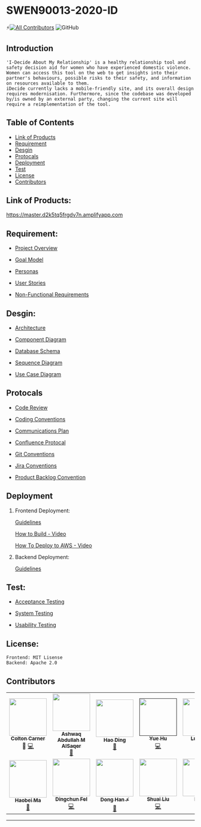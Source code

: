 # SWEN90013-2020-ID

<!-- ALL-CONTRIBUTORS-BADGE:START - Do not remove or modify this section -->
⚡️[![All Contributors](https://img.shields.io/badge/all_contributors-10-orange.svg?style=flat-square)](#contributors)
![GitHub](https://img.shields.io/github/license/ccarner/SWEN90013-2020-ID)
<!-- ALL-CONTRIBUTORS-BADGE:END -->
## Introduction
```
'I-Decide About My Relationship' is a healthy relationship tool and safety decision aid for women who have experienced domestic violence. Women can access this tool on the web to get insights into their partner's behaviours, possible risks to their safety, and information on resources available to them.
iDecide currently lacks a mobile-friendly site, and its overall design requires modernisation. Furthermore, since the codebase was developed by/is owned by an external party, changing the current site will require a reimplementation of the tool.
```

## Table of Contents
- [Link of Products](#Link)
- [Requirement](#Requirement)
- [Desgin](#Desgin)
- [Protocals](#Protocals)
- [Deployment](#Deployment)
- [Test](#Test)
- [License](#license)
- [Contributors](#contributor)

## Link of Products:
https://master.d2k5tq5frgdv7n.amplifyapp.com

## Requirement:
- [Project Overview](https://github.com/ccarner/SWEN90013-2020-ID/blob/master/docs/Requirements/Project%20Overview%20%26%20Background.md)

- [Goal Model](https://github.com/ccarner/SWEN90013-2020-ID/blob/master/docs/Requirements/Goal%20Model.pdf)

- [Personas](https://github.com/ccarner/SWEN90013-2020-ID/blob/master/docs/Requirements/Personas.pdf)

- [User Stories](https://github.com/ccarner/SWEN90013-2020-ID/blob/master/docs/Requirements/User%20Stories.pdf)

- [Non-Functional Requirements](https://github.com/ccarner/SWEN90013-2020-ID/blob/master/docs/Requirements/Non-Functional%20Requirements.pdf)

## Desgin:
- [Architecture](https://github.com/ccarner/SWEN90013-2020-ID/blob/master/docs/Design/Architecture.pdf)

- [Component Diagram](https://github.com/ccarner/SWEN90013-2020-ID/blob/master/docs/Design/Component%20Diagram.pdf)

- [Database Schema](https://github.com/ccarner/SWEN90013-2020-ID/blob/master/docs/Design/Database%20Schema.pdf)

- [Sequence Diagram](https://github.com/ccarner/SWEN90013-2020-ID/blob/master/docs/Design/Sequence%20Diagram.pdf)

- [Use Case Diagram](https://github.com/ccarner/SWEN90013-2020-ID/blob/master/docs/Design/Use%20Case%20Diagram.pdf)

## Protocals
- [Code Review](https://github.com/ccarner/SWEN90013-2020-ID/blob/master/docs/Protocols/Code%20Review.pdf)

- [Coding Conventions](https://github.com/ccarner/SWEN90013-2020-ID/blob/master/docs/Protocols/Coding%20Conventions.pdf)

- [Communications Plan](https://github.com/ccarner/SWEN90013-2020-ID/blob/master/docs/Protocols/Communications%20plan.pdf)

- [Confluence Protocal](https://github.com/ccarner/SWEN90013-2020-ID/blob/master/docs/Protocols/Confluence%20Protocol.pdf)

- [Git Conventions](https://github.com/ccarner/SWEN90013-2020-ID/blob/master/docs/Protocols/Git%20Conventions.pdf)

- [Jira Conventions](https://github.com/ccarner/SWEN90013-2020-ID/blob/master/docs/Protocols/Jira%20convention.pdf)

- [Product Backlog Convention](https://github.com/ccarner/SWEN90013-2020-ID/blob/master/docs/Protocols/Product%20Backlog%20Convention.pdf)

## Deployment

1. Frontend Deployment:

    [Guidelines](https://github.com/ccarner/SWEN90013-2020-ID/blob/master/docs/Deployment/Deployment%20Guidelines(Frontend).pdf)

    [How to Build - Video](https://github.com/ccarner/SWEN90013-2020-ID/blob/master/docs/Deployment/How_To_Build(Frontend).mp4)

    [How To Deploy to AWS - Video](https://github.com/ccarner/SWEN90013-2020-ID/blob/master/docs/Deployment/How_To_Deploy_AWS(Frontend).mp4)

2. Backend Deployment:

    [Guidelines](https://github.com/ccarner/SWEN90013-2020-ID/blob/master/docs/Deployment/Deployment%20Guidelines(Backend).pdf)

## Test:
- [Acceptance Testing](https://github.com/ccarner/SWEN90013-2020-ID/tree/master/test/Acceptance%20Testing)

- [System Testing](https://github.com/ccarner/SWEN90013-2020-ID/tree/master/test/System%20Testing)

- [Usability Testing](https://github.com/ccarner/SWEN90013-2020-ID/tree/master/test/Usability%20Testing)

## License:
```
Frontend: MIT Lisense
Backend: Apache 2.0  
```

## Contributors
<!-- ALL-CONTRIBUTORS-LIST:START - Do not remove or modify this section -->
<!-- prettier-ignore-start -->
<!-- markdownlint-disable -->
<table>
  <tr>
    <td align="center"><a href="https://github.com/ccarner"><img src="https://avatars0.githubusercontent.com/u/35057814?s=400&u=fa395d9448441eb0abd3f1fefde13f562e738c40&v=4" width="100px;" alt=""/><br /><sub><b>Colton Carner</b></sub></a><br /><a href="#ideas-9inpachi" title="Ideas, Planning, & Feedback"></a>📖 <a href="https://github.com/saadpasta/developerFolio/commits?author=9inpachi" title="Code">💻</a></td>
    <td align="center"><a href="https://github.com/aalsaqer"><img src="https://avatars3.githubusercontent.com/u/42163270?s=400&v=4" width="100px;" alt=""/><br /><sub><b>Ashwaq Abdullah M AlSaqer</b></sub></a><br /><a href="https://github.com/saadpasta/developerFolio/commits?author=IamDZN" title="Documentation">📖</a></td>
    <td align="center"><a href="https://github.com/Melon-Eater"><img src="https://avatars3.githubusercontent.com/u/39667992?s=400&u=74943c52be6dc7d0d0cdcc53d3a491303765b31c&v=4" width="100px;" alt=""/><br /><sub><b>Hao Ding</b></sub></a><br /><a href="https://github.com/saadpasta/developerFolio/commits?author=brianteeman" title="Documentation">📖</a></td>
    <td align="center"><a href=""><img src="" width="100px;" alt=""/><br /><sub><b>Yue Hu</b></sub></a><br /><a href="https://github.com/saadpasta/developerFolio/commits?author=rajkumaar23" title="Code">💻</a></td>
    <td align="center"><a href="https://github.com/Olivia0012"><img src="https://avatars0.githubusercontent.com/u/55537942?v=4" width="100px;" alt=""/><br /><sub><b>Lu Wang</b></sub></a><br /><a href="https://github.com/saadpasta/developerFolio/commits?author=viveksharmaui" title="Code">💻</a> <a href="https://github.com/saadpasta/developerFolio/commits?author=viveksharmaui" title="Documentation">📖</a></td>
  
  </tr>
  <tr>
    <td align="center"><a href="https://github.com/haobei98"><img src="https://avatars3.githubusercontent.com/u/39232827?s=400&v=4" width="100px;" alt=""/><br /><sub><b>Haobei Ma</b></sub></a><br /><a href="https://github.com/saadpasta/developerFolio/commits?author=msayyaf1" title="Documentation">📖</a></td>
    <td align="center"><a href="https://ashutosh1919.github.io"><img src="https://avatars0.githubusercontent.com/u/50441707?s=400&v=4" width="100px;" alt=""/><br /><sub><b>Dingchun FeI</b></sub></a><br /><a href="https://github.com/DingchunFei" title="Code">💻</a></td>
    <td align="center"><a href="https://github.com/kandoka"><img src="https://avatars0.githubusercontent.com/u/25976148?s=400&v=4" width="100px;" alt=""/><br /><sub><b>Dong Han ⚡️</b></sub></a><br /><a href="https://github.com/saadpasta/developerFolio/commits?author=Rizwanjamal" title="Documentation">📖</a></td>
    <td align="center"><a href="https://github.com/Alvinshuailiu626"><img src="https://avatars0.githubusercontent.com/u/37822977?s=400&v=4" width="100px;" alt=""/><br /><sub><b>Shuai Liu</b></sub></a><br /><a href="https://github.com/saadpasta/developerFolio/commits?author=MohammadHasham" title="Code">💻</a></td>
    <td align="center"><a href="https://sourcerer.io/joshiujjawal22"><img src="https://avatars0.githubusercontent.com/u/68723621?s=400&v=4" width="100px;" alt=""/><br /><sub><b>Bo Xu</b></sub></a><br /><a href="https://github.com/boxu2" title="Code">💻</a></td>
  </tr>
</table>

<!-- markdownlint-enable -->
<!-- prettier-ignore-end -->
<!-- ALL-CONTRIBUTORS-LIST:END -->

---



